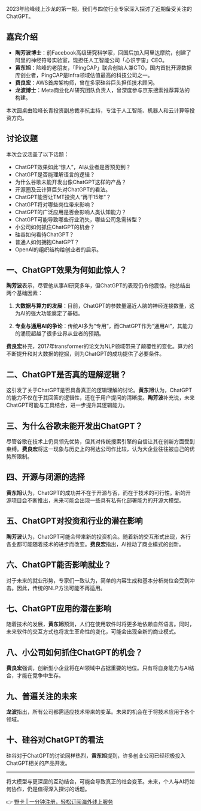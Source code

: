 2023年险峰线上沙龙的第一期，我们与四位行业专家深入探讨了近期备受关注的ChatGPT。

## 嘉宾介绍

- **陶芳波博士**：前Facebook高级研究科学家，回国后加入阿里达摩院，创建了阿里的神经符号实验室，现担任人工智能公司「心识宇宙」CEO。
- **黄东旭**：险峰的老朋友，「PingCAP」联合创始人兼CTO，国内首批开源数据库创业者，PingCAP是Infra领域估值最高的科技公司之一。
- **费良宏**：AWS首席架构师，曾在多家硅谷巨头担任技术顾问。
- **龙波博士**：Meta商业化AI研究团队负责人，曾深度参与京东搜索推荐算法的构建。

本次圆桌由险峰长青投资副总裁李抗主持，专注于人工智能、机器人和云计算等投资方向。

## 讨论议题

本次会议涵盖了以下话题：

- ChatGPT效果如此“惊人”，AI从业者是否预见到？
- ChatGPT是否能理解语言的逻辑？
- 为什么谷歌未能开发出像ChatGPT这样的产品？
- 开源圈及云计算巨头对ChatGPT的看法。
- ChatGPT能否让TMT投资人“再干15年”？
- ChatGPT将对哪些岗位带来影响？
- ChatGPT的广泛应用是否会影响人类认知能力？
- ChatGPT可能导致哪些行业消失，哪些公司急需转型？
- 小公司如何抓住ChatGPT的机会？
- 硅谷如何看待ChatGPT？
- 普通人如何拥抱ChatGPT？
- OpenAI的组织结构给创业者的启示。

## 一、ChatGPT效果为何如此惊人？

**陶芳波**表示，尽管他从事AI研究多年，但ChatGPT的表现仍令他震惊。他总结出两个基础因素：

1. **大数据与算力的发展**：目前，ChatGPT的参数量逼近人脑的神经连接数量，这为AI的强大功能奠定了基础。
   
2. **专业与通用AI的争论**：传统AI多为“专用”，而ChatGPT作为“通用AI”，其能力的涌现超越了很多业界从业者的预期。

**费良宏**补充，2017年transformer的论文为NLP领域带来了颠覆性的变化。算力的不断提升和对大数据的挖掘，则为ChatGPT的成功提供了必要条件。

## 二、ChatGPT是否真的理解逻辑？

这引发了关于ChatGPT是否具备真正的逻辑理解的讨论。**黄东旭**认为，ChatGPT的能力不仅在于其回答的逻辑性，还在于用户提问的清晰度。**陶芳波**补充说，未来ChatGPT可能与工具结合，进一步提升其逻辑能力。

## 三、为什么谷歌未能开发出ChatGPT？

尽管谷歌在技术上仍具领先优势，但其对传统搜索引擎的自信让其在创新方面受到束缚。**费良宏**将这一现象与历史上的柯达公司作比较，认为大企业往往被自己的优势所限制。

## 四、开源与闭源的选择

**黄东旭**认为，ChatGPT的成功并不在于开源与否，而在于技术的可行性。新的开源项目会不断推出，未来可能会出现一些具有私有化部署能力的开源大模型。

## 五、ChatGPT对投资和行业的潜在影响

**陶芳波**认为，ChatGPT可能会带来新的投资机会。随着新的交互形式出现，各行各业都可能随着技术的进步而改变。**费良宏**指出，AI推动了商业模式的创新。

## 六、ChatGPT能否影响就业？

对于未来的就业形势，专家们一致认为，简单的内容生成和基本分析岗位会受到冲击。因此，传统的NLP方法可能不再适用。

## 七、ChatGPT应用的潜在影响

随着技术的发展，**黄东旭**预测，人们在使用软件时将更多地依赖自然语言。同时，未来软件的交互方式也将发生革命性的变化，可能会出现全新的商业模式。

## 八、小公司如何抓住ChatGPT的机会？

**费良宏**强调，创新型小企业将在AI领域中占据重要的地位。只有将自身能力与AI结合，才能在竞争中生存。

## 九、普遍关注的未来

**龙波**指出，所有公司都需适应技术带来的变革。未来的机会在于将技术应用于各个领域。

## 十、硅谷对ChatGPT的看法

硅谷对于ChatGPT的讨论同样热烈，**黄东旭**提到，许多创业公司已经积极投入ChatGPT相关的产品开发。

---

将大模型与更深层的互动结合，可能会导致真正的社会变革。未来，个人与AI将如何协作，仍是值得深入探讨的话题。

👉 [野卡 | 一分钟注册，轻松订阅海外线上服务](https://bit.ly/bewildcard)